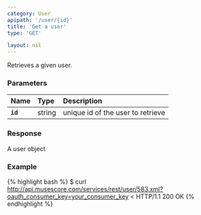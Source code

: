 ```yaml
---
category: User
apipath: '/user/{id}'
title: 'Get a user'
type: 'GET'

layout: nil
---
```


Retrieves a given user.

### Parameters

Name 			 | Type      | Description                             |
:----------------|:----------|:----------------------------------------|
**`id`**         | string    |  unique id of the user to retrieve 	   |


### Response

A user object

### Example

{% highlight bash %}
$ curl http://api.musescore.com/services/rest/user/583.xml?oauth_consumer_key=your_consumer_key
< HTTP/1.1 200 OK
{% endhighlight %}
